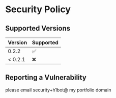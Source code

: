 # Security Policy

## Supported Versions

| Version | Supported          |
| ------- | ------------------ |
| 0.2.2   | :white_check_mark: |
| < 0.2.1 | :x:                |

## Reporting a Vulnerability

please email security+h1bot@ my portfolio domain

